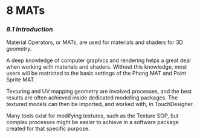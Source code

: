 # 8 MATs

### *8.1 Introduction*

Material Operators, or MATs, are used for materials and shaders for 3D geometry.

A deep knowledge of computer graphics and rendering helps a great deal when working with materials and shaders. Without this knowledge, most users will be restricted to the basic settings of the Phong MAT and Point Sprite MAT.

Texturing and UV mapping geometry are involved processes, and the best results are often achieved inside dedicated modelling packages. The textured models can then be imported, and worked with, in TouchDesigner. 

Many tools exist for modifying textures, such as the Texture SOP, but complex processes might be easier to achieve in a software package created for that specific purpose.